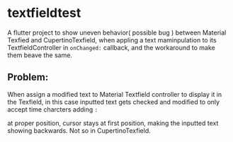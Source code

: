 # textfieldtest

A flutter project to show uneven behavior( possible bug ) between Material Texfied and CupertinoTexfield, when appling a text maminpulation to its TextfieldController in `onChanged:` callback, and the workaround to make them beave the same.

## Problem:

When assign a modified text to Material Textfield controller to display it in the Texfield, in this case inputted text gets checked and modified to only accept time charcters adding `:`

 at proper position, cursor stays at first position, making the inputted text showing backwards. Not so in CupertinoTexfield.  


